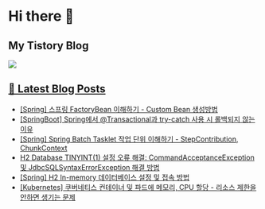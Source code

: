 # Hi there 👋

## My Tistory Blog

<p>
    <a href="https://kylo8.tistory.com"><img src="https://img.shields.io/badge/Tistory-000000?style=flat-square&logo=Tistory&logoColor=white"/>
</p>

## 📕 Latest Blog Posts

<ul><li><a href='https://kylo8.tistory.com/entry/Spring-%EC%8A%A4%ED%94%84%EB%A7%81-FactoryBean-%EC%9D%B4%ED%95%B4%ED%95%98%EA%B8%B0-Custom-Bean-%EC%83%9D%EC%84%B1%EB%B0%A9%EB%B2%95' target='_blank'>[Spring] 스프링 FactoryBean 이해하기 - Custom Bean 생성방법</a></li><li><a href='https://kylo8.tistory.com/entry/SpringBoot-Spring%EC%97%90%EC%84%9C-Transactional%EA%B3%BC-try-catch-%EC%82%AC%EC%9A%A9-%EC%8B%9C-%EB%A1%A4%EB%B0%B1%EB%90%98%EC%A7%80-%EC%95%8A%EB%8A%94-%EC%9D%B4%EC%9C%A0' target='_blank'>[SpringBoot] Spring에서 @Transactional과 try-catch 사용 시 롤백되지 않는 이유</a></li><li><a href='https://kylo8.tistory.com/entry/Spring-Spring-Batch-Tasklet-%EC%9E%91%EC%97%85-%EB%8B%A8%EC%9C%84-%EC%9D%B4%ED%95%B4%ED%95%98%EA%B8%B0-StepContribution-ChunkContext' target='_blank'>[Spring] Spring Batch Tasklet 작업 단위 이해하기 - StepContribution, ChunkContext</a></li><li><a href='https://kylo8.tistory.com/entry/H2-Database-TINYINT1-%EC%84%A4%EC%A0%95-%EC%98%A4%EB%A5%98-%ED%95%B4%EA%B2%B0-CommandAcceptanceException-%EB%B0%8F-JdbcSQLSyntaxErrorException-%ED%95%B4%EA%B2%B0-%EB%B0%A9%EB%B2%95' target='_blank'>H2 Database TINYINT(1) 설정 오류 해결: CommandAcceptanceException 및 JdbcSQLSyntaxErrorException 해결 방법</a></li><li><a href='https://kylo8.tistory.com/entry/Spring-H2-In-memory-%EB%8D%B0%EC%9D%B4%ED%84%B0%EB%B2%A0%EC%9D%B4%EC%8A%A4-%EC%84%A4%EC%A0%95-%EB%B0%8F-%EC%A0%91%EC%86%8D-%EB%B0%A9%EB%B2%95' target='_blank'>[Spring] H2 In-memory 데이터베이스 설정 및 접속 방법</a></li><li><a href='https://kylo8.tistory.com/entry/Kubernetes-%EC%BF%A0%EB%B2%84%EB%84%A4%ED%8B%B0%EC%8A%A4-%EC%BB%A8%ED%85%8C%EC%9D%B4%EB%84%88-%EB%B0%8F-%ED%8C%8C%EB%93%9C%EC%97%90-%EB%A9%94%EB%AA%A8%EB%A6%AC-CPU-%ED%95%A0%EB%8B%B9-%EB%A6%AC%EC%86%8C%EC%8A%A4-%EC%A0%9C%ED%95%9C%EC%9D%84-%EC%95%88%ED%95%98%EB%A9%B4-%EC%83%9D%EA%B8%B0%EB%8A%94-%EB%AC%B8%EC%A0%9C' target='_blank'>[Kubernetes] 쿠버네티스 컨테이너 및 파드에 메모리, CPU 할당 - 리소스 제한을 안하면 생기는 문제</a></li></ul>